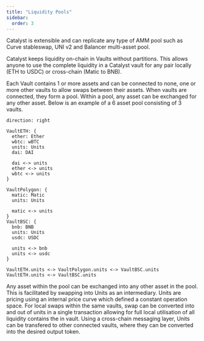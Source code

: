 ```yaml
---
title: "Liquidity Pools"
sidebar:
  order: 3
---
```


Catalyst is extensible and can replicate any type of AMM pool such as Curve stableswap, UNI v2 and Balancer multi-asset pool.

Catalyst keeps liquidity on-chain in Vaults without partitions. This allows anyone to use the complete liquidity in a Catalyst vault for any pair locally (ETH to USDC) or cross-chain (Matic to BNB).

Each Vault contains 1 or more assets and can be connected to none, one or more other vaults to allow swaps between their assets. When vaults are connected, they form a pool. Within a pool, any asset can be exchanged for any other asset. Below is an example of a 6 asset pool consisting of 3 vaults.

```d2
direction: right

VaultETH: {
  ether: Ether
  wbtc: wBTC
  units: Units
  dai: DAI

  dai <-> units
  ether <-> units
  wbtc <-> units
}

VaultPolygon: {
  matic: Matic
  units: Units

  matic <-> units
}
VaultBSC: {
  bnb: BNB
  units: Units
  usdc: USDC

  units <-> bnb
  units <-> usdc
}

VaultETH.units <-> VaultPolygon.units <-> VaultBSC.units
VaultETH.units <-> VaultBSC.units
```

Any asset within the pool can be exchanged into any other asset in the pool. This is facilitated by swapping into Units as an intermediary. Units are pricing using an internal price curve which defined a constant operation space.
For local swaps within the same vaults, swap can be converted into and out of units in a single transaction allowing for full local utilisation of all liquidity contains the in vault. Using a cross-chain messaging layer, Units can be transfered to other connected vaults, where they can be converted into the desired output token.
